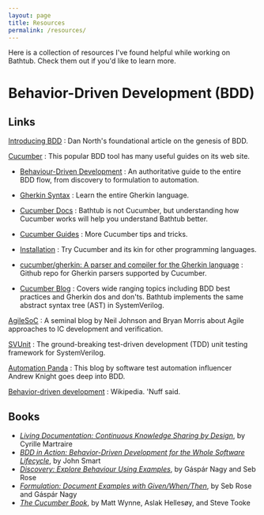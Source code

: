 ```yaml
---
layout: page
title: Resources
permalink: /resources/
---
```

Here is a collection of resources I've found helpful while working on Bathtub.
Check them out if you'd like to learn more.

# Behavior-Driven Development (BDD)

## Links
[Introducing BDD](https://dannorth.net/introducing-bdd/)
: Dan North's foundational article on the genesis of BDD. 

[Cucumber](https://cucumber.io/tools/cucumber-open/)
: This popular BDD tool has many useful guides on its web site.

* [Behaviour-Driven Development](https://cucumber.io/docs/bdd/)
  : An authoritative guide to the entire BDD flow, from discovery to formulation to automation.

* [Gherkin Syntax](https://cucumber.io/docs/gherkin/)
  : Learn the entire Gherkin language.

* [Cucumber Docs](https://cucumber.io/docs/cucumber/)
  : Bathtub is not Cucumber, but understanding how Cucumber works will help you understand Bathtub better.

* [Cucumber Guides](https://cucumber.io/docs/guides/)
  : More Cucumber tips and tricks.

* [Installation](https://cucumber.io/docs/installation/)
  : Try Cucumber and its kin for other programming languages.

* [cucumber/gherkin: A parser and compiler for the Gherkin language](https://github.com/cucumber/gherkin)
  : Github repo for Gherkin parsers supported by Cucumber.

* [Cucumber Blog](https://cucumber.io/blog/)
  : Covers wide ranging topics including BDD best practices and Gherkin dos and don'ts.
  Bathtub implements the same abstract syntax tree (AST) in SystemVerilog.

[AgileSoC](http://agilesoc.com)
  : A seminal blog by Neil Johnson and Bryan Morris about Agile approaches to IC development and verification.

[SVUnit](http://agilesoc.com/open-source-projects/svunit/)
  : The ground-breaking test-driven development (TDD) unit testing framework for SystemVerilog.

[Automation Panda](https://automationpanda.com/bdd/)
  : This blog by software test automation influencer Andrew Knight goes deep into BDD.

[Behavior-driven development](https://en.wikipedia.org/wiki/Behavior-driven_development)
  : Wikipedia. 'Nuff said. 

## Books
* _[Living Documentation: Continuous Knowledge Sharing by Design](https://learning.oreilly.com/library/view/living-documentation-continuous/9780134689418/)_, by Cyrille Martraire
* _[BDD in Action: Behavior-Driven Development for the Whole Software Lifecycle](https://learning.oreilly.com/library/view/bdd-in-action/9781617291654/)_, by John Smart
* _[Discovery: Explore Behaviour Using Examples](http://bddbooks.com/#discovery)_, by Gáspár Nagy and Seb Rose
* _[Formulation: Document Examples with Given/When/Then](http://bddbooks.com/#formulation)_, by Seb Rose and Gáspár Nagy
* _[The Cucumber Book](https://learning.oreilly.com/library/view/the-cucumber-book/9781680502497/)_, by Matt Wynne, Aslak Hellesøy, and Steve Tooke



